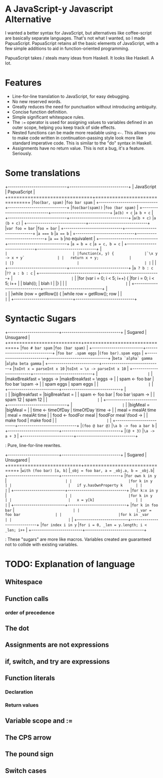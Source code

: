 # A JavaScript-y Javascript Alternative

I wanted a better syntax for JavaScript, but alternatives like
coffee-script are basically separate languages. That's not what
I wanted, so I made PapuaScript. PapuaScript retains all the
basic elements of JavaScript, with a few simple additions to aid
in function-oriented programming.

PapuaScript takes / steals many ideas from Haskell. It looks like
Haskell. A lot.

# Features
* Line-for-line translation to JavaScript, for easy debugging.
* No new reserved words.
* Greatly reduces the need for punctuation without introducing
  ambiguity.
* Concise function definition.
* Simple significant whitespace rules.
* The `:=` operator is used for assigning values to variables
  defined in an outer scope, helping you keep track of side
  effects.
* Nested functions can be made more readable using `<-`. This
  allows you to make code written in continuation-passing style
  look more like standard imperative code. This is similar to the
  "do" syntax in Haskell.
* Assignments have no return value. This is not a bug, it's
  a feature. Seriously.

# Some translations
+------------------------------+------------------------------+
| JavaScript                   | PapuaScript                  |
+==============================+==============================+
|`foo(bar, spam)`              |`foo bar spam`                |
+------------------------------+------------------------------+
|`foo(bar(spam))`              |`foo (bar spam)`              |
+------------------------------+------------------------------+
|`a(b) + c`                    |`a b + c`                     |
+------------------------------+------------------------------+
|`a(b + c)`                    |`a (b + c)`                   |
+------------------------------+------------------------------+
|`var foo = bar`               |`foo = bar`                   |
+------------------------------+------------------------------+
|`a === b`                     |`a == b`                      |
+------------------------------+------------------------------+
|`a == b`                      |no equivalent                 |
+------------------------------+------------------------------+
|`a = b = c`                   |`a = c, b = c`                |
+------------------------------+------------------------------+
|```                           |                              |
|function(x, y) {              |`\x y -> x + y`               |
|   return x + y;              |                              |
|}                             |                              |
|```                           |                              |
+------------------------------+------------------------------+
|`a ? b : c`                   |`?? a : b : c`                |
+------------------------------+------------------------------+
|```                           |```                           |
|for (var i = 0; i < 5; i++) { |for i = 0; i < 5; i++         |
|   blah(i);                   |   blah I                     |
|}                             |                              |
|```                           |```                           |
+------------------------------+------------------------------+
|```                           |```                           |
|while (row = getRow()) {      |while row = getRow(); row     |
|```                           |```                           |
+------------------------------+------------------------------+


# Syntactic Sugars

+--------------------------+------------------------------+
| Sugared                  | Unsugared                    |
+==========================+==============================+
|`foo # bar spam`          |`foo (bar spam)`              |
+--------------------------+------------------------------+
|`foo bar .spam eggs`      |`(foo bar).spam eggs`         |
+--------------------------+------------------------------+
|``beta `alpha` gamma``    |`alpha beta gamma`            |
+--------------------------+------------------------------+
|`toInt x = parseInt x 10` |`toInt = \x -> parseInt x 10` |
+--------------------------+------------------------------+
|```                       |```                           |
|makeBreakfast = \eggs ->  |makeBreakfast = \eggs ->      |
|   spam <- foo bar        |   foo bar \spam ->           |
|   spam eggs              |      spam eggs               |
|```                       |```                           |
+--------------------------+------------------------------+
|```                       |```                           |
|bigBreakfast =            |bigBreakfast =                |
|   spam <- foo bar        |   foo bar \spam ->           |
|   spam 12                |      spam 12                 |
|```                       |```                           |
+--------------------------+------------------------------+
|```                       |```                           |
|bigMeal =                 |bigMeal =                     |
|   time <- timeOfDay      |   timeOfDay \time ->         |
|   meal = mealAt time     |      meal = mealAt time      |
|   food <- foodFor meal   |      foodFor meal \food ->   |
|   make food              |         make food            |
|```                       |```                           |
+--------------------------+------------------------------+
|`(foo @ bar @)`           |`\a b -> foo a bar b`         |
+--------------------------+------------------------------+
|`(@ + 3)`                 |`\a -> a + 3`                 |
+--------------------------+------------------------------+

: Pure, line-for-line rewrites.

+--------------------------+------------------------------+
| Sugared                  | Unsugared                    |
+==========================+==============================+
|`with (foo bar) [a, b]`   |`_obj = foo bar, a = _obj.a, b = _obj.b`|
+--------------------------+------------------------------+
|`for own k in y`          |```                           |
|                          |for k in y                    |
|                          |   if y.hasOwnProperty k      |
|                          |```                           |
+--------------------------+------------------------------+
|`for k:x in y`            |```                           |
|                          |for k in y                    |
|                          |   x = y[k]                   |
|                          |```                           |
+--------------------------+------------------------------+
|`for k in foo bar`        |```                           |
|                          |_var = foo bar                |
|                          |for k in _var                 |
|                          |```                           |
+--------------------------+------------------------------+
|`for index i in y`        |`for i = 0, _len = y.length; i < _len; i++` |
+--------------------------+------------------------------+

: These "sugars" are more like macros. Variables created are
guaranteed not to collide with existing variables.


# TODO: Explanation of language
## Whitespace

## Function calls
### order of precedence

## The dot

## Assignments are not expressions

## if, switch, and try are expressions

## Function literals
### Declaration
### Return values

## Variable scope and :=

## The CPS arrow

## The pound sign

## Switch cases

